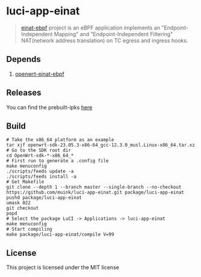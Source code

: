 # luci-app-einat

> [einat-ebpf][] project is an eBPF application implements an "Endpoint-Independent Mapping" and "Endpoint-Independent Filtering" NAT(network address translation) on TC egress and ingress hooks.

## Depends

1. [openwrt-einat-ebpf][]

## Releases
You can find the prebuilt-ipks [here](https://fantastic-packages.github.io/packages/)

## Build

```shell
# Take the x86_64 platform as an example
tar xjf openwrt-sdk-23.05.3-x86-64_gcc-12.3.0_musl.Linux-x86_64.tar.xz
# Go to the SDK root dir
cd OpenWrt-sdk-*-x86_64_*
# First run to generate a .config file
make menuconfig
./scripts/feeds update -a
./scripts/feeds install -a
# Get Makefile
git clone --depth 1 --branch master --single-branch --no-checkout https://github.com/muink/luci-app-einat.git package/luci-app-einat
pushd package/luci-app-einat
umask 022
git checkout
popd
# Select the package LuCI -> Applications -> luci-app-einat
make menuconfig
# Start compiling
make package/luci-app-einat/compile V=99
```

[einat-ebpf]: https://github.com/EHfive/einat-ebpf
[openwrt-einat-ebpf]: https://github.com/muink/openwrt-einat-ebpf

## License

This project is licensed under the MIT license
